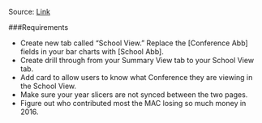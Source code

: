 Source: [Link](https://www.workout-wednesday.com/2021/01/26/pbi-2021-w04/)

###Requirements

- Create new tab called “School View.” Replace the [Conference Abb] fields in your bar charts with [School Abb]. 
- Create drill through from your Summary View tab to your School View tab. 
- Add card to allow users to know what Conference they are viewing in the School View. 
- Make sure your year slicers are not synced between the two pages. 
- Figure out who contributed most the MAC losing so much money in 2016.
